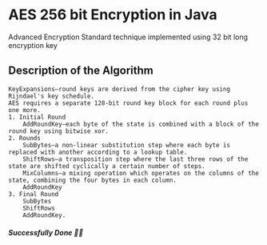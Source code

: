 # AES 256 bit Encryption in Java
Advanced Encryption Standard technique implemented using 32 bit long encryption key

## Description of the Algorithm

    KeyExpansions—round keys are derived from the cipher key using Rijndael's key schedule. 
    AES requires a separate 128-bit round key block for each round plus one more.
    1. Initial Round
        AddRoundKey—each byte of the state is combined with a block of the round key using bitwise xor.
    2. Rounds
        SubBytes—a non-linear substitution step where each byte is replaced with another according to a lookup table.
        ShiftRows—a transposition step where the last three rows of the state are shifted cyclically a certain number of steps.
        MixColumns—a mixing operation which operates on the columns of the state, combining the four bytes in each column.
        AddRoundKey
    3. Final Round
        SubBytes
        ShiftRows
        AddRoundKey.
##### Successfully Done 👏👏
